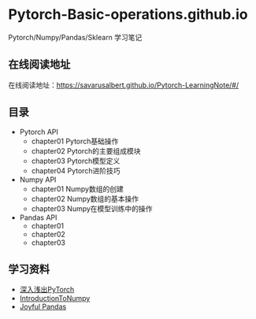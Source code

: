 # Pytorch-Basic-operations.github.io
Pytorch/Numpy/Pandas/Sklearn 学习笔记

## 在线阅读地址
在线阅读地址：https://savarusalbert.github.io/Pytorch-LearningNote/#/

## 目录
- Pytorch API
    - chapter01 Pytorch基础操作
    - chapter02 Pytorch的主要组成模块
    - chapter03 Pytorch模型定义
    - chapter04 Pytorch进阶技巧
- Numpy API
    - chapter01 Numpy数组的创建
    - chapter02 Numpy数组的基本操作
    - chapter03 Numpy在模型训练中的操作
- Pandas API
    - chapter01 
    - chapter02 
    - chapter03 


## 学习资料
- [深入浅出PyTorch](https://datawhalechina.github.io/thorough-pytorch/index.html)
- [IntroductionToNumpy](https://github.com/datawhalechina/team-learning-program/tree/master/IntroductionToNumpy)
- [Joyful Pandas](http://joyfulpandas.datawhale.club/)
